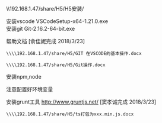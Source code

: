 \\\\192.168.1.47/share/H5/H5安装/

安装vscode  VSCodeSetup-x64-1.21.0.exe  
安装git Git-2.16.2-64-bit.exe

帮助文档 [俞佳妮完成 2018/3/23]

    \\\\192.168.1.47/share/H5/GIT 在VSCODE的基本操作.docx
    
    \\\\192.168.1.47/share/H5/Git操作.docx


安装npm,node

注意配置好环境变量

安装grunt工具 http://www.gruntjs.net/  [窦孝诚完成 2018/3/23]

    \\\\192.168.1.47/share/H5/ts打包为xxx.min.js.docx
